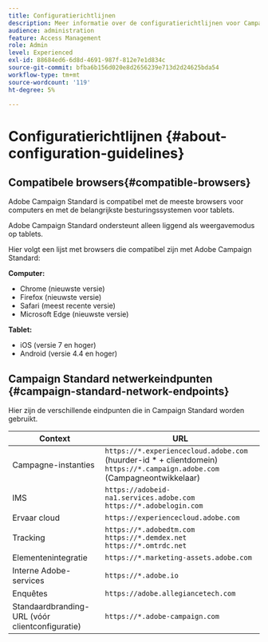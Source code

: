 ```yaml
---
title: Configuratierichtlijnen
description: Meer informatie over de configuratierichtlijnen voor Campaigns Standard
audience: administration
feature: Access Management
role: Admin
level: Experienced
exl-id: 88684ed6-6d8d-4691-987f-812e7e1d834c
source-git-commit: bfba6b156d020e8d2656239e713d2d24625bda54
workflow-type: tm+mt
source-wordcount: '119'
ht-degree: 5%

---
```


# Configuratierichtlijnen {#about-configuration-guidelines}

## Compatibele browsers{#compatible-browsers}

Adobe Campaign Standard is compatibel met de meeste browsers voor computers en met de belangrijkste besturingssystemen voor tablets.

Adobe Campaign Standard ondersteunt alleen liggend als weergavemodus op tablets.

Hier volgt een lijst met browsers die compatibel zijn met Adobe Campaign Standard:

**Computer:**

* Chrome (nieuwste versie)
* Firefox (nieuwste versie)
* Safari (meest recente versie)
* Microsoft Edge (nieuwste versie)

**Tablet:**

* iOS (versie 7 en hoger)
* Android (versie 4.4 en hoger)

## Campaign Standard netwerkeindpunten {#campaign-standard-network-endpoints}

Hier zijn de verschillende eindpunten die in Campaign Standard worden gebruikt.

| Context | URL |
|--- |--- |
| Campagne-instanties | `https://*.experiencecloud.adobe.com` (huurder-id * + clientdomein)<br>`https://*.campaign.adobe.com` (Campagneontwikkelaar) |
| IMS | `https://adobeid-na1.services.adobe.com`<br>`https://*.adobelogin.com` |
| Ervaar cloud | `https://experiencecloud.adobe.com` |
| Tracking | `https://*.adobedtm.com`<br>`https://*.demdex.net`<br>`https://*.omtrdc.net` |
| Elementenintegratie | `https://*.marketing-assets.adobe.com` |
| Interne Adobe-services | `https://*.adobe.io` |
| Enquêtes | `https://adobe.allegiancetech.com` |
| Standaardbranding-URL (vóór clientconfiguratie) | `https://*.adobe-campaign.com` |
